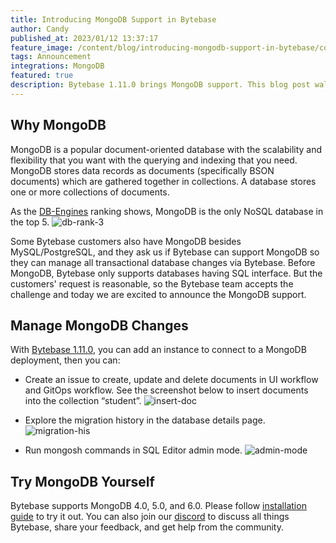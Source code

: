 ```yaml
---
title: Introducing MongoDB Support in Bytebase
author: Candy
published_at: 2023/01/12 13:37:17
feature_image: /content/blog/introducing-mongodb-support-in-bytebase/cover.webp
tags: Announcement
integrations: MongoDB
featured: true
description: Bytebase 1.11.0 brings MongoDB support. This blog post walks you through managing MongoDB with Bytebase.
---
```


## Why MongoDB

MongoDB is a popular document-oriented database with the scalability and flexibility that you want with the querying and indexing that you need. MongoDB stores data records as documents (specifically BSON documents) which are gathered together in collections. A database stores one or more collections of documents.

As the [DB-Engines](https://db-engines.com/en/ranking) ranking shows, MongoDB is the only NoSQL database in the top 5.
![db-rank-3](/content/blog/introducing-mongodb-support-in-bytebase/db-rank-3.webp)

Some Bytebase customers also have MongoDB besides MySQL/PostgreSQL, and they ask us if Bytebase can support MongoDB so they can manage all transactional database changes via Bytebase. Before MongoDB, Bytebase only supports databases having SQL interface. But the customers' request is reasonable, so the Bytebase team accepts the challenge and today we are excited to announce the MongoDB support.

## Manage MongoDB Changes

With [Bytebase 1.11.0](https://www.bytebase.com/changelog/bytebase-1-11-0), you can add an instance to connect to a MongoDB deployment, then you can:

- Create an issue to create, update and delete documents in UI workflow and GitOps workflow. See the screenshot below to insert documents into the collection “student”.
  ![insert-doc](/content/blog/introducing-mongodb-support-in-bytebase/insert-doc.webp)

- Explore the migration history in the database details page.
  ![migration-his](/content/blog/introducing-mongodb-support-in-bytebase/migration-his.webp)

- Run mongosh commands in SQL Editor admin mode.
  ![admin-mode](/content/blog/introducing-mongodb-support-in-bytebase/admin-mode.webp)

## Try MongoDB Yourself

Bytebase supports MongoDB 4.0, 5.0, and 6.0. Please follow [installation guide](/docs/get-started/install/overview) to try it out. You can also join our [discord](https://discord.gg/Fac9nmZ95j) to discuss all things Bytebase, share your feedback, and get help from the community.

